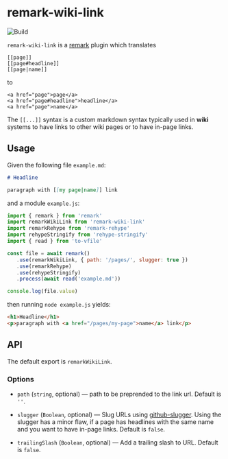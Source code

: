 # remark-wiki-link

![Build](https://github.com/thomd/remark-wiki-link/workflows/plugin-test/badge.svg)

`remark-wiki-link` is a [remark](https://github.com/remarkjs/remark) plugin which translates

    [[page]]
    [[page#headline]]
    [[page|name]]

to

    <a href="page">page</a>
    <a href="page#headline">headline</a>
    <a href="page">name</a>

The `[[...]]` syntax is a custom markdown syntax typically used in **wiki** systems to have links to other wiki pages or to have in-page links.

## Usage

Given the following file `example.md`:

```markdown
# Headline

paragraph with [[my page|name]] link
```

and a module `example.js`:

```js
import { remark } from 'remark'
import remarkWikiLink from 'remark-wiki-link'
import remarkRehype from 'remark-rehype'
import rehypeStringify from 'rehype-stringify'
import { read } from 'to-vfile'

const file = await remark()
   .use(remarkWikiLink, { path: '/pages/', slugger: true })
   .use(remarkRehype)
   .use(rehypeStringify)
   .process(await read('example.md'))

console.log(file.value)
```

then running `node example.js` yields:

```html
<h1>Headline</h1>
<p>paragraph with <a href="/pages/my-page">name</a> link</p>
```

## API

The default export is `remarkWikiLink`.

### Options

-  `path` (`string`, optional) — path to be preprended to the link url. Default is `''`.

-  `slugger` (`Boolean`, optional) — Slug URLs using [github-slugger](https://github.com/Flet/github-slugger). Using the slugger has a minor flaw, if a page
   has headlines with the same name and you want to have in-page links. Default is `false`.

-  `trailingSlash` (`Boolean`, optional) — Add a trailing slash to URL. Default is `false`.
